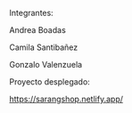 Integrantes:

Andrea Boadas 

Camila Santibañez 

Gonzalo Valenzuela 

Proyecto desplegado:

https://sarangshop.netlify.app/
